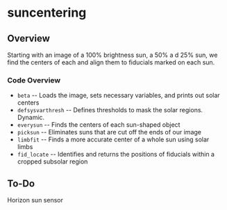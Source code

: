 suncentering
=============

Overview
-------
Starting with an image of a 100\% brightness sun, a 50\% a d 25\% sun, we find the centers of each and align them to fiducials marked on each sun. 

### Code Overview
* `beta` -- Loads the image, sets necessary variables, and prints out solar centers
* `defsysvarthresh` -- Defines thresholds to mask the solar regions. Dynamic.
* `everysun` -- Finds the centers of each sun-shaped object
* `picksun` -- Eliminates suns that are cut off the ends of our image
* `limbfit` -- Finds a more accurate center of a whole sun using solar limbs
* `fid_locate` -- Identifies and returns the positions of fiducials within a cropped subsolar region

To-Do
-------
Horizon sun sensor